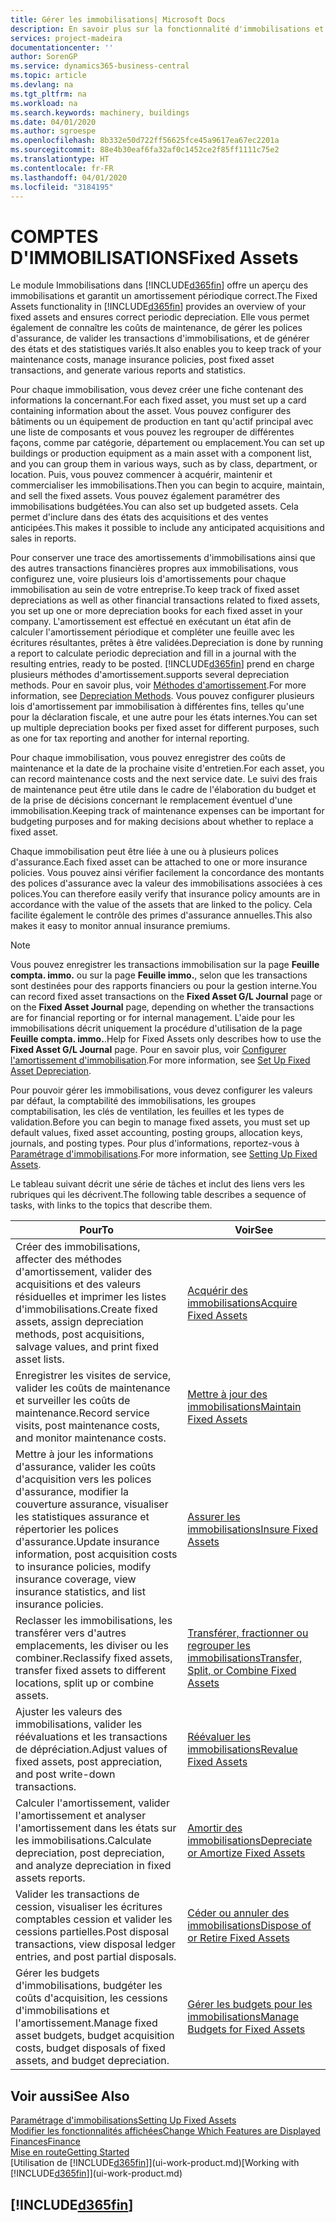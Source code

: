 ```yaml
---
title: Gérer les immobilisations| Microsoft Docs
description: En savoir plus sur la fonctionnalité d'immobilisations et afficher un aperçu de l'utilisation des immobilisations.
services: project-madeira
documentationcenter: ''
author: SorenGP
ms.service: dynamics365-business-central
ms.topic: article
ms.devlang: na
ms.tgt_pltfrm: na
ms.workload: na
ms.search.keywords: machinery, buildings
ms.date: 04/01/2020
ms.author: sgroespe
ms.openlocfilehash: 8b332e50d722ff56625fce45a9617ea67ec2201a
ms.sourcegitcommit: 88e4b30eaf6fa32af0c1452ce2f85ff1111c75e2
ms.translationtype: HT
ms.contentlocale: fr-FR
ms.lasthandoff: 04/01/2020
ms.locfileid: "3184195"
---
```

# <a name="fixed-assets"></a><span data-ttu-id="c3b58-103">COMPTES D'IMMOBILISATIONS</span><span class="sxs-lookup"><span data-stu-id="c3b58-103">Fixed Assets</span></span>
<span data-ttu-id="c3b58-104">Le module Immobilisations dans [!INCLUDE[d365fin](includes/d365fin_md.md)] offre un aperçu des immobilisations et garantit un amortissement périodique correct.</span><span class="sxs-lookup"><span data-stu-id="c3b58-104">The Fixed Assets functionality in [!INCLUDE[d365fin](includes/d365fin_md.md)] provides an overview of your fixed assets and ensures correct periodic depreciation.</span></span> <span data-ttu-id="c3b58-105">Elle vous permet également de connaître les coûts de maintenance, de gérer les polices d'assurance, de valider les transactions d'immobilisations, et de générer des états et des statistiques variés.</span><span class="sxs-lookup"><span data-stu-id="c3b58-105">It also enables you to keep track of your maintenance costs, manage insurance policies, post fixed asset transactions, and generate various reports and statistics.</span></span>

<span data-ttu-id="c3b58-106">Pour chaque immobilisation, vous devez créer une fiche contenant des informations la concernant.</span><span class="sxs-lookup"><span data-stu-id="c3b58-106">For each fixed asset, you must set up a card containing information about the asset.</span></span> <span data-ttu-id="c3b58-107">Vous pouvez configurer des bâtiments ou un équipement de production en tant qu'actif principal avec une liste de composants et vous pouvez les regrouper de différentes façons, comme par catégorie, département ou emplacement.</span><span class="sxs-lookup"><span data-stu-id="c3b58-107">You can set up buildings or production equipment as a main asset with a component list, and you can group them in various ways, such as by class, department, or location.</span></span> <span data-ttu-id="c3b58-108">Puis, vous pouvez commencer à acquérir, maintenir et commercialiser les immobilisations.</span><span class="sxs-lookup"><span data-stu-id="c3b58-108">Then you can begin to acquire, maintain, and sell the fixed assets.</span></span> <span data-ttu-id="c3b58-109">Vous pouvez également paramétrer des immobilisations budgétées.</span><span class="sxs-lookup"><span data-stu-id="c3b58-109">You can also set up budgeted assets.</span></span> <span data-ttu-id="c3b58-110">Cela permet d'inclure dans des états des acquisitions et des ventes anticipées.</span><span class="sxs-lookup"><span data-stu-id="c3b58-110">This makes it possible to include any anticipated acquisitions and sales in reports.</span></span>

<span data-ttu-id="c3b58-111">Pour conserver une trace des amortissements d'immobilisations ainsi que des autres transactions financières propres aux immobilisations, vous configurez une, voire plusieurs lois d'amortissements pour chaque immobilisation au sein de votre entreprise.</span><span class="sxs-lookup"><span data-stu-id="c3b58-111">To keep track of fixed asset depreciations as well as other financial transactions related to fixed assets, you set up one or more depreciation books for each fixed asset in your company.</span></span> <span data-ttu-id="c3b58-112">L'amortissement est effectué en exécutant un état afin de calculer l'amortissement périodique et compléter une feuille avec les écritures résultantes, prêtes à être validées.</span><span class="sxs-lookup"><span data-stu-id="c3b58-112">Depreciation is done by running a report to calculate periodic depreciation and fill in a journal with the resulting entries, ready to be posted.</span></span> [!INCLUDE[d365fin](includes/d365fin_md.md)] <span data-ttu-id="c3b58-113">prend en charge plusieurs méthodes d'amortissement.</span><span class="sxs-lookup"><span data-stu-id="c3b58-113">supports several depreciation methods.</span></span> <span data-ttu-id="c3b58-114">Pour en savoir plus, voir [Méthodes d'amortissement](fa-depreciation-methods.md).</span><span class="sxs-lookup"><span data-stu-id="c3b58-114">For more information, see [Depreciation Methods](fa-depreciation-methods.md).</span></span> <span data-ttu-id="c3b58-115">Vous pouvez configurer plusieurs lois d'amortissement par immobilisation à différentes fins, telles qu'une pour la déclaration fiscale, et une autre pour les états internes.</span><span class="sxs-lookup"><span data-stu-id="c3b58-115">You can set up multiple depreciation books per fixed asset for different purposes, such as one for tax reporting and another for internal reporting.</span></span>

<span data-ttu-id="c3b58-116">Pour chaque immobilisation, vous pouvez enregistrer des coûts de maintenance et la date de la prochaine visite d'entretien.</span><span class="sxs-lookup"><span data-stu-id="c3b58-116">For each asset, you can record maintenance costs and the next service date.</span></span> <span data-ttu-id="c3b58-117">Le suivi des frais de maintenance peut être utile dans le cadre de l'élaboration du budget et de la prise de décisions concernant le remplacement éventuel d'une immobilisation.</span><span class="sxs-lookup"><span data-stu-id="c3b58-117">Keeping track of maintenance expenses can be important for budgeting purposes and for making decisions about whether to replace a fixed asset.</span></span>

<span data-ttu-id="c3b58-118">Chaque immobilisation peut être liée à une ou à plusieurs polices d'assurance.</span><span class="sxs-lookup"><span data-stu-id="c3b58-118">Each fixed asset can be attached to one or more insurance policies.</span></span> <span data-ttu-id="c3b58-119">Vous pouvez ainsi vérifier facilement la concordance des montants des polices d'assurance avec la valeur des immobilisations associées à ces polices.</span><span class="sxs-lookup"><span data-stu-id="c3b58-119">You can therefore easily verify that insurance policy amounts are in accordance with the value of the assets that are linked to the policy.</span></span> <span data-ttu-id="c3b58-120">Cela facilite également le contrôle des primes d'assurance annuelles.</span><span class="sxs-lookup"><span data-stu-id="c3b58-120">This also makes it easy to monitor annual insurance premiums.</span></span>

> [!NOTE]  
>   <span data-ttu-id="c3b58-121">Vous pouvez enregistrer les transactions immobilisation sur la page **Feuille compta. immo.** ou sur la page **Feuille immo.**, selon que les transactions sont destinées pour des rapports financiers ou pour la gestion interne.</span><span class="sxs-lookup"><span data-stu-id="c3b58-121">You can record fixed asset transactions on the **Fixed Asset G/L Journal** page or on the **Fixed Asset Journal** page, depending on whether the transactions are for financial reporting or for internal management.</span></span> <span data-ttu-id="c3b58-122">L'aide pour les immobilisations décrit uniquement la procédure d'utilisation de la page **Feuille compta. immo.**.</span><span class="sxs-lookup"><span data-stu-id="c3b58-122">Help for Fixed Assets only describes how to use the **Fixed Asset G/L Journal** page.</span></span> <span data-ttu-id="c3b58-123">Pour en savoir plus, voir [Configurer l'amortissement d'immobilisation](fa-how-setup-depreciation.md).</span><span class="sxs-lookup"><span data-stu-id="c3b58-123">For more information, see [Set Up Fixed Asset Depreciation](fa-how-setup-depreciation.md).</span></span>

<span data-ttu-id="c3b58-124">Pour pouvoir gérer les immobilisations, vous devez configurer les valeurs par défaut, la comptabilité des immobilisations, les groupes comptabilisation, les clés de ventilation, les feuilles et les types de validation.</span><span class="sxs-lookup"><span data-stu-id="c3b58-124">Before you can begin to manage fixed assets, you must set up default values, fixed asset accounting, posting groups, allocation keys, journals, and posting types.</span></span> <span data-ttu-id="c3b58-125">Pour plus d'informations, reportez-vous à [Paramétrage d'immobilisations](fa-setup.md).</span><span class="sxs-lookup"><span data-stu-id="c3b58-125">For more information, see [Setting Up Fixed Assets](fa-setup.md).</span></span>

<span data-ttu-id="c3b58-126">Le tableau suivant décrit une série de tâches et inclut des liens vers les rubriques qui les décrivent.</span><span class="sxs-lookup"><span data-stu-id="c3b58-126">The following table describes a sequence of tasks, with links to the topics that describe them.</span></span>

| <span data-ttu-id="c3b58-127">Pour</span><span class="sxs-lookup"><span data-stu-id="c3b58-127">To</span></span> | <span data-ttu-id="c3b58-128">Voir</span><span class="sxs-lookup"><span data-stu-id="c3b58-128">See</span></span> |
| --- | --- |
| <span data-ttu-id="c3b58-129">Créer des immobilisations, affecter des méthodes d'amortissement, valider des acquisitions et des valeurs résiduelles et imprimer les listes d'immobilisations.</span><span class="sxs-lookup"><span data-stu-id="c3b58-129">Create fixed assets, assign depreciation methods, post acquisitions, salvage values, and print fixed asset lists.</span></span> |[<span data-ttu-id="c3b58-130">Acquérir des immobilisations</span><span class="sxs-lookup"><span data-stu-id="c3b58-130">Acquire Fixed Assets</span></span>](fa-how-acquire.md) |
| <span data-ttu-id="c3b58-131">Enregistrer les visites de service, valider les coûts de maintenance et surveiller les coûts de maintenance.</span><span class="sxs-lookup"><span data-stu-id="c3b58-131">Record service visits, post maintenance costs, and monitor maintenance costs.</span></span> |[<span data-ttu-id="c3b58-132">Mettre à jour des immobilisations</span><span class="sxs-lookup"><span data-stu-id="c3b58-132">Maintain Fixed Assets</span></span>](fa-how-maintain.md) |
| <span data-ttu-id="c3b58-133">Mettre à jour les informations d'assurance, valider les coûts d'acquisition vers les polices d'assurance, modifier la couverture assurance, visualiser les statistiques assurance et répertorier les polices d'assurance.</span><span class="sxs-lookup"><span data-stu-id="c3b58-133">Update insurance information, post acquisition costs to insurance policies, modify insurance coverage, view insurance statistics, and list insurance policies.</span></span> |[<span data-ttu-id="c3b58-134">Assurer les immobilisations</span><span class="sxs-lookup"><span data-stu-id="c3b58-134">Insure Fixed Assets</span></span>](fa-how-insure.md) |
| <span data-ttu-id="c3b58-135">Reclasser les immobilisations, les transférer vers d'autres emplacements, les diviser ou les combiner.</span><span class="sxs-lookup"><span data-stu-id="c3b58-135">Reclassify fixed assets, transfer fixed assets to different locations, split up or combine assets.</span></span> |[<span data-ttu-id="c3b58-136">Transférer, fractionner ou regrouper les immobilisations</span><span class="sxs-lookup"><span data-stu-id="c3b58-136">Transfer, Split, or Combine Fixed Assets</span></span>](fa-how-trans-split-combine.md) |
| <span data-ttu-id="c3b58-137">Ajuster les valeurs des immobilisations, valider les réévaluations et les transactions de dépréciation.</span><span class="sxs-lookup"><span data-stu-id="c3b58-137">Adjust values of fixed assets, post appreciation, and post write-down transactions.</span></span> |[<span data-ttu-id="c3b58-138">Réévaluer les immobilisations</span><span class="sxs-lookup"><span data-stu-id="c3b58-138">Revalue Fixed Assets</span></span>](fa-how-revalue.md) |
| <span data-ttu-id="c3b58-139">Calculer l'amortissement, valider l'amortissement et analyser l'amortissement dans les états sur les immobilisations.</span><span class="sxs-lookup"><span data-stu-id="c3b58-139">Calculate depreciation, post depreciation, and  analyze depreciation in fixed assets reports.</span></span> |[<span data-ttu-id="c3b58-140">Amortir des immobilisations</span><span class="sxs-lookup"><span data-stu-id="c3b58-140">Depreciate or Amortize Fixed Assets</span></span>](fa-how-depreciate-amortize.md) |
| <span data-ttu-id="c3b58-141">Valider les transactions de cession, visualiser les écritures comptables cession et valider les cessions partielles.</span><span class="sxs-lookup"><span data-stu-id="c3b58-141">Post disposal transactions, view disposal ledger entries, and post partial disposals.</span></span> |[<span data-ttu-id="c3b58-142">Céder ou annuler des immobilisations</span><span class="sxs-lookup"><span data-stu-id="c3b58-142">Dispose of or Retire Fixed Assets</span></span>](fa-how-dispose-retire.md) |
| <span data-ttu-id="c3b58-143">Gérer les budgets d'immobilisations, budgéter les coûts d'acquisition, les cessions d'immobilisations et l'amortissement.</span><span class="sxs-lookup"><span data-stu-id="c3b58-143">Manage fixed asset budgets, budget acquisition costs, budget disposals of fixed assets, and budget depreciation.</span></span> |[<span data-ttu-id="c3b58-144">Gérer les budgets pour les immobilisations</span><span class="sxs-lookup"><span data-stu-id="c3b58-144">Manage Budgets for Fixed Assets</span></span>](fa-how-manage-budgets.md) |

## <a name="see-also"></a><span data-ttu-id="c3b58-145">Voir aussi</span><span class="sxs-lookup"><span data-stu-id="c3b58-145">See Also</span></span>
[<span data-ttu-id="c3b58-146">Paramétrage d'immobilisations</span><span class="sxs-lookup"><span data-stu-id="c3b58-146">Setting Up Fixed Assets</span></span>](fa-setup.md)  
[<span data-ttu-id="c3b58-147">Modifier les fonctionnalités affichées</span><span class="sxs-lookup"><span data-stu-id="c3b58-147">Change Which Features are Displayed</span></span>](ui-experiences.md)  
[<span data-ttu-id="c3b58-148">Finances</span><span class="sxs-lookup"><span data-stu-id="c3b58-148">Finance</span></span>](finance.md)  
[<span data-ttu-id="c3b58-149">Mise en route</span><span class="sxs-lookup"><span data-stu-id="c3b58-149">Getting Started</span></span>](product-get-started.md)  
<span data-ttu-id="c3b58-150">[Utilisation de [!INCLUDE[d365fin](includes/d365fin_md.md)]](ui-work-product.md)</span><span class="sxs-lookup"><span data-stu-id="c3b58-150">[Working with [!INCLUDE[d365fin](includes/d365fin_md.md)]](ui-work-product.md)</span></span>

## [!INCLUDE[d365fin](includes/free_trial_md.md)]  
 
